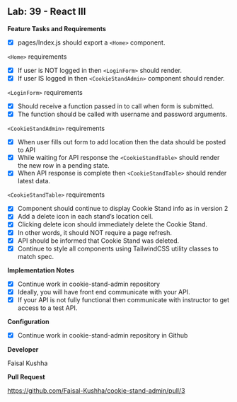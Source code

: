 ## Lab: 39 - React III

**Feature Tasks and Requirements**

- [x] pages/Index.js should export a `<Home>` component.

`<Home>` requirements

- [x] If user is NOT logged in then `<LoginForm>` should render.
- [x] If user IS logged in then `<CookieStandAdmin>` component should render.

`<LoginForm>` requirements

- [x] Should receive a function passed in to call when form is submitted.
- [x] The function should be called with username and password arguments.

`<CookieStandAdmin>` requirements

- [x] When user fills out form to add location then the data should be posted to API
- [x] While waiting for API response the `<CookieStandTable>` should render the new row in a pending state.
- [x] When API response is complete then `<CookieStandTable>` should render latest data.

`<CookieStandTable>` requirements

- [x] Component should continue to display Cookie Stand info as in version 2
- [x] Add a delete icon in each stand’s location cell.
- [x] Clicking delete icon should immediately delete the Cookie Stand.
- [x] In other words, it should NOT require a page refresh.
- [x] API should be informed that Cookie Stand was deleted.
- [x] Continue to style all components using TailwindCSS utility classes to match spec.

**Implementation Notes**

- [x] Continue work in cookie-stand-admin repository
- [x] Ideally, you will have front end communicate with your API.
- [x] If your API is not fully functional then communicate with instructor to get access to a test API.

**Configuration**

- [x] Continue work in cookie-stand-admin repository in Github

**Developer**

Faisal Kushha

**Pull Request**

https://github.com/Faisal-Kushha/cookie-stand-admin/pull/3
